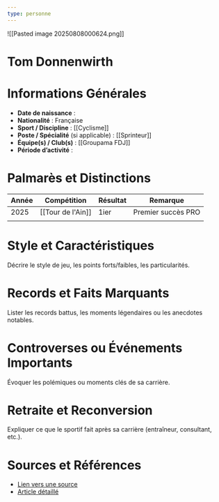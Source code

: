 ```yaml
---
type: personne
---
```

![[Pasted image 20250808000624.png]]
# Tom Donnenwirth

# Informations Générales
- **Date de naissance** :  
- **Nationalité** :  Française
- **Sport / Discipline** :  [[Cyclisme]]
- **Poste / Spécialité** (si applicable) :  [[Sprinteur]]
- **Équipe(s) / Club(s)** :  [[Groupama FDJ]]
- **Période d’activité** :  

# Palmarès et Distinctions
| Année | Compétition       | Résultat | Remarque           |
| ----- | ----------------- | -------- | ------------------ |
| 2025  | [[Tour de l'Ain]] | 1ier     | Premier succès PRO |
|       |                   |          |                    |

# Style et Caractéristiques
Décrire le style de jeu, les points forts/faibles, les particularités.

# Records et Faits Marquants
Lister les records battus, les moments légendaires ou les anecdotes notables.

# Controverses ou Événements Importants
Évoquer les polémiques ou moments clés de sa carrière.

# Retraite et Reconversion
Expliquer ce que le sportif fait après sa carrière (entraîneur, consultant, etc.).

# Sources et Références
- [Lien vers une source](#)
- [Article détaillé](#)
